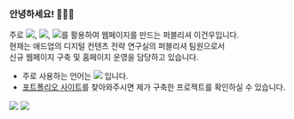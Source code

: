 ### 안녕하세요! 👋👋👋
주로 <img src="https://img.shields.io/badge/0769AD-E34F26?style=flat-square&logo=0769AD&logoColor=white"/>, <img src="https://img.shields.io/badge/css-1572B6?style=flat-square&logo=css&logoColor=white"/>, <img src="https://img.shields.io/badge/javascript-F7DF1E?style=flat-square&logo=javascript&logoColor=white"/>를 활용하여 웹페이지를 만드는 퍼블리셔 이건우입니다.  
현재는 애드업의 디지털 컨텐츠 전략 연구실의 퍼블리셔 팀원으로서  
신규 웹페이지 구축 및 홈페이지 운영을 담당하고 있습니다.

- 주로 사용하는 언어는 <img src="https://img.shields.io/badge/jquery-0769AD?style=flat-square&logo=jquery&logoColor=#fff"/> 입니다.
- <a href="https://file-keonwoolee-portfolio.netlify.app/html/">포트폴리오 사이트</a>를 찾아와주시면 제가 구축한 프로젝트를 확인하실 수 있습니다.

<!-- <img align="center" src="https://github-readme-stats.vercel.app/api?username=kkeonwoo&repo=github-readme-stats&theme=transparent&hide=stars,contribs&count_private=true" /> -->
<!--<div align="center"><img align="center" src="https://github-readme-stats.vercel.app/api/top-langs/?username=kkeonwoo&theme=transparent&langs_count=6&layout=compact" /></div>
<div align="center"><img align="center" src="https://hits.seeyoufarm.com/api/count/incr/badge.svg?url=https%3A%2F%2Fgithub.com%2Fkkeonwoo&count_bg=%2379C83D&title_bg=%23555555&icon=&icon_color=%23E7E7E7&title=hits&edge_flat=false" /></div>-->
<img align="center" src="https://github-readme-stats.vercel.app/api/top-langs/?username=kkeonwoo&theme=transparent&langs_count=6&layout=compact" />
<img align="center" src="https://hits.seeyoufarm.com/api/count/incr/badge.svg?url=https%3A%2F%2Fgithub.com%2Fkkeonwoo&count_bg=%2379C83D&title_bg=%23555555&icon=&icon_color=%23E7E7E7&title=hits&edge_flat=false" />
<!--
**kkeonwoo/kkeonwoo** is a ✨ _special_ ✨ repository because its `README.md` (this file) appears on your GitHub profile.

Here are some ideas to get you started:

- 🔭 I’m currently working on ...
- 🌱 I’m currently learning ...
- 👯 I’m looking to collaborate on ...
- 🤔 I’m looking for help with ...
- 💬 Ask me about ...
- 📫 How to reach me: ...
- 😄 Pronouns: ...
- ⚡ Fun fact: ...
-->
